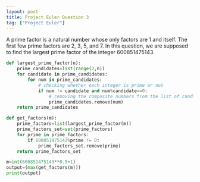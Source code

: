 ```yaml
---
layout: post
title: Project Euler Question 3
tag: ["Project Euler"]
---
```


A prime factor is a natural number whose only factors are 1 and itself. The first few prime factors are 2, 3, 5, and 7. In this question, we are supposed to find the largest prime factor of the integer 600851475143.

```python
def largest_prime_factor(n):
    prime_candidates=list(range(2,n))
    for candidate in prime_candidates:    
        for num in prime_candidates:
            # checking whether each integer is prime or not
            if num != candidate and num%candidate==0:
                # removing the composite numbers from the list of candidates
                prime_candidates.remove(num)
    return prime_candidates

def get_factors(m):
    prime_factors=list(largest_prime_factor(m))
    prime_factors_set=set(prime_factors)
    for prime in prime_factors:
        if 600851475143%prime != 0:
            prime_factors_set.remove(prime)
    return prime_factors_set

m=int(600851475143**0.5+1)
output=(max(get_factors(m)))
print(output)
```